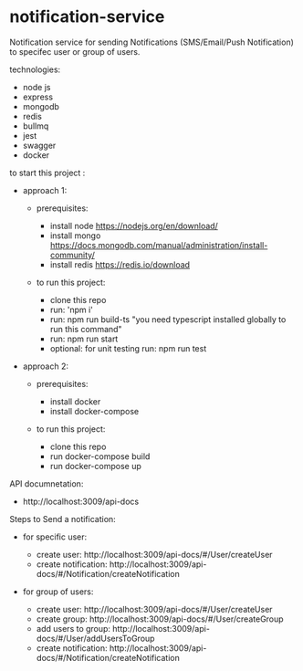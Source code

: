 # notification-service
Notification service for sending Notifications (SMS/Email/Push Notification) to specifec user or group of users.

technologies:
  - node js
  - express
  - mongodb
  - redis
  - bullmq
  - jest
  - swagger
  - docker

to start this project :
  - approach 1:
    - prerequisites:
      - install node     https://nodejs.org/en/download/
      - install mongo    https://docs.mongodb.com/manual/administration/install-community/
      - install redis    https://redis.io/download
      
    - to run this project:
      - clone this repo
      - run: 'npm i'
      - run: npm run build-ts  "you need typescript installed globally to run this command"
      - run: npm run start
      - optional: for unit testing run: npm run test

  - approach 2:
    - prerequisites:
      - install docker     
      - install docker-compose    
    
    - to run this project:
      - clone this repo
      - run docker-compose build
      - run docker-compose up
    
 
API documnetation:
  - http://localhost:3009/api-docs
  

Steps to Send a notification:
  - for specific user:
    - create user: http://localhost:3009/api-docs/#/User/createUser
    - create notification: http://localhost:3009/api-docs/#/Notification/createNotification  
  
  - for group of users:
    - create user: http://localhost:3009/api-docs/#/User/createUser
    - create group: http://localhost:3009/api-docs/#/User/createGroup
    - add users to group: http://localhost:3009/api-docs/#/User/addUsersToGroup
    - create notification: http://localhost:3009/api-docs/#/Notification/createNotification
  

